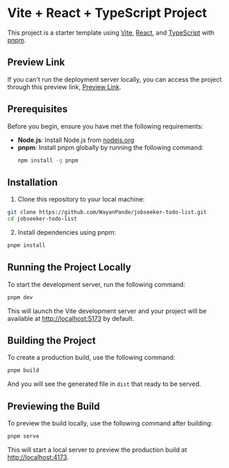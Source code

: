 # Vite + React + TypeScript Project

This project is a starter template using [Vite](https://vitejs.dev/), [React](https://reactjs.org/), and [TypeScript](https://www.typescriptlang.org/) with [pnpm](https://pnpm.io/).

## Preview Link
If you can't run the deployment server locally, you can access the project through this preview link, [Preview Link](https://wayanpande.github.io/jobseeker-todo-list/).

## Prerequisites

Before you begin, ensure you have met the following requirements:

- **Node.js**: Install Node.js from [nodejs.org](https://nodejs.org/en/download/)
- **pnpm**: Install pnpm globally by running the following command:
  ```bash
  npm install -g pnpm
  ```

## Installation
  1. Clone this repository to your local machine:
  ```bash
  git clone https://github.com/WayanPande/jobseeker-todo-list.git
  cd jobseeker-todo-list
  ```
  2. Install dependencies using pnpm:
   ```bash
   pnpm install
  ```

## Running the Project Locally
To start the development server, run the following command:
```bash
pnpm dev
```
This will launch the Vite development server and your project will be available at [http://localhost:5173](http://localhost:5173) by default.

## Building the Project
To create a production build, use the following command:
```bash
pnpm build
```

And you will see the generated file in `dist` that ready to be served.

## Previewing the Build
To preview the build locally, use the following command after building:
```bash
pnpm serve
```

This will start a local server to preview the production build at [http://localhost:4173](http://localhost:4173).

